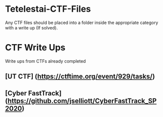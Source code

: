 # Tetelestai-CTF-Files
Any CTF files should be placed into a folder inside the appropriate category with a write up (If solved).

# CTF Write Ups
Write ups from CTFs already completed

## [UT CTF] (https://ctftime.org/event/929/tasks/)

## [Cyber FastTrack] (https://github.com/jselliott/CyberFastTrack_SP2020)
